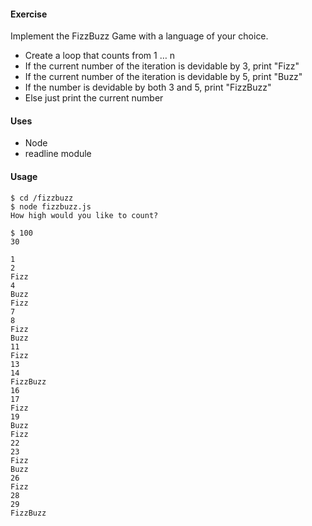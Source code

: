 #### Exercise
Implement the FizzBuzz Game with a language of your choice.

- Create a loop that counts from 1 … n
- If the current number of the iteration is devidable by 3, print "Fizz"
- If the current number of the iteration is devidable by 5, print "Buzz"
- If the number is devidable by both 3 and 5, print "FizzBuzz"
- Else just print the current number

#### Uses

- Node
- readline module

#### Usage
    
    $ cd /fizzbuzz
    $ node fizzbuzz.js
    How high would you like to count?

    $ 100
    30

    1
    2
    Fizz
    4
    Buzz
    Fizz
    7
    8
    Fizz
    Buzz
    11
    Fizz
    13
    14
    FizzBuzz
    16
    17
    Fizz
    19
    Buzz
    Fizz
    22
    23
    Fizz
    Buzz
    26
    Fizz
    28
    29
    FizzBuzz
